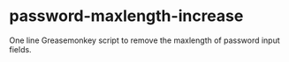# password-maxlength-increase
One line Greasemonkey script to remove the maxlength of password input fields.
